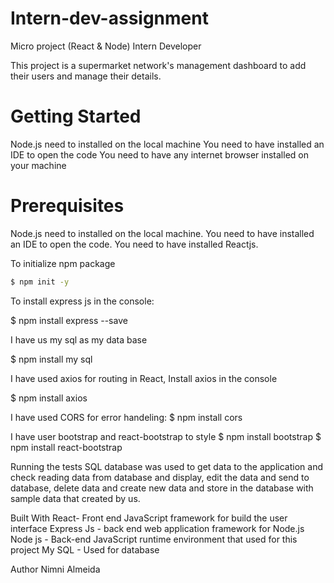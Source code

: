 # Intern-dev-assignment

Micro project (React & Node) Intern Developer

This project is a supermarket network's management dashboard to add their users and manage their details.

# Getting Started

Node.js need to installed on the local machine
You need to have installed an IDE to open the code
You need to have any internet browser installed on your machine

# Prerequisites

Node.js need to installed on the local machine.
You need to have installed an IDE to open the code.
You need to have installed Reactjs.

To initialize npm package
```sh
$ npm init -y
```
To install express js in the console:

$ npm install express --save

I have us my sql as my data base

$ npm install my sql

I have used axios for routing in React, Install axios in the console

$ npm install axios

I have used CORS for error handeling:
$ npm install cors

I have user bootstrap and react-bootstrap to style
$ npm install bootstrap
$ npm install react-bootstrap

Running the tests
SQL database was used to get data to the application and check reading data from database and display, edit the data and send to database, delete data and create new data and store in the database with sample data that created by us.

Built With
React- Front end JavaScript framework for build the user interface
Express Js - back end web application framework for Node.js
Node js - Back-end JavaScript runtime environment that used for this project
My SQL - Used for database

Author
Nimni Almeida
